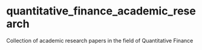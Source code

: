 # quantitative_finance_academic_research
Collection of academic research papers in the field of Quantitative Finance
